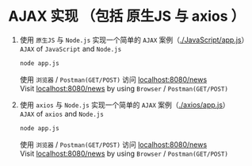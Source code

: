 # AJAX 实现 （包括 原生JS 与 axios ）

1. 使用 `原生JS` 与 `Node.js` 实现一个简单的 `AJAX` 案例（[./JavaScript/app.js](./JavaScript/app.js)）  
   `AJAX` of `JavaScript` and `Node.js`  

   ```sh
   node app.js
   ```

   使用 `浏览器` / `Postman(GET/POST)` 访问 [localhost:8080/news](http://localhost:8080/news)  
   Visit [localhost:8080/news](http://localhost:8080/news) by using `Browser` / `Postman(GET/POST)`

2. 使用 `axios` 与 `Node.js` 实现一个简单的 `AJAX` 案例（[./axios/app.js](./axios/app.js)）  
   `AJAX`  of `axios` and `Node.js`  

   ```sh
   node app.js
   ```

   使用 `浏览器` / `Postman(GET/POST)` 访问 [localhost:8080/news](http://localhost:8080/news)  
   Visit [localhost:8080/news](http://localhost:8080/news) by using `Browser` / `Postman(GET/POST)`

